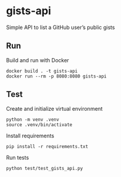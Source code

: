 # gists-api
Simple API to list a GitHub user’s public gists

## Run
Build and run with Docker
```
docker build . -t gists-api
docker run --rm -p 8080:8080 gists-api
```

## Test
Create and initialize virtual environment
```
python -m venv .venv
source .venv/bin/activate
```

Install requirements
```
pip install -r requirements.txt
```

Run tests
```
python test/test_gists_api.py
```